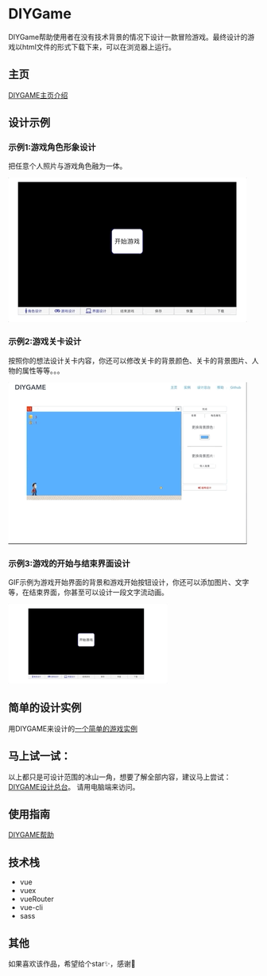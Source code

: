# DIYGame
DIYGame帮助使用者在没有技术背景的情况下设计一款冒险游戏。最终设计的游戏以html文件的形式下载下来，可以在浏览器上运行。

## 主页

[DIYGAME主页介绍](http://diygame.vip/#/)



## 设计示例


### 示例1:游戏角色形象设计

把任意个人照片与游戏角色融为一体。


![alt 加载失败](./README/playerFigureGIF.gif)


### 示例2:游戏关卡设计


按照你的想法设计关卡内容，你还可以修改关卡的背景颜色、关卡的背景图片、人物的属性等等。。。


![alt 加载失败](./README/structureDesign.gif)


### 示例3:游戏的开始与结束界面设计


GIF示例为游戏开始界面的背景和游戏开始按钮设计，你还可以添加图片、文字等，在结束界面，你甚至可以设计一段文字流动画。


![alt 加载失败](./README/faceDesignGIF.gif)


## 简单的设计实例


用DIYGAME来设计的[一个简单的游戏实例](http://diygame.vip/#/previewPage)


## 马上试一试：


以上都只是可设计范围的冰山一角，想要了解全部内容，建议马上尝试：[DIYGAME设计总台](http://diygame.vip/#/entireGame)。
请用电脑端来访问。


## 使用指南


[DIYGAME帮助](http://diygame.vip/#/help)


## 技术栈


- vue
- vuex
- vueRouter
- vue-cli
- sass


## 其他

如果喜欢该作品，希望给个star✨，感谢🙏
